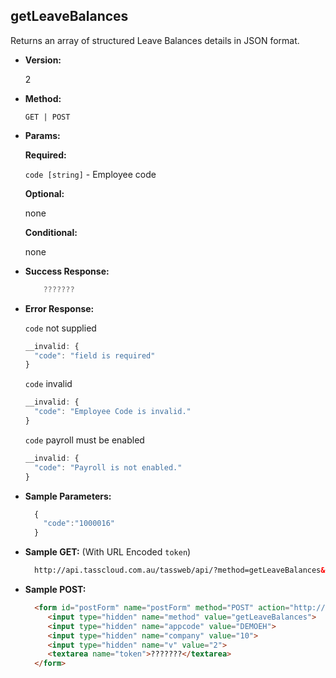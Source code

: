 **getLeaveBalances**
----
  Returns an array of structured Leave Balances details in JSON format.

* **Version:**

  2

* **Method:**

  `GET | POST`
  
*  **Params:**

   **Required:**

   `code [string]` - Employee code
   
   **Optional:**

   none

   **Conditional:**
 
   none

* **Success Response:**

    ```javascript
        ???????
    ```
 
* **Error Response:**

    `code` not supplied
    ```javascript
    __invalid: {
      "code": "field is required"
    }
    ```

    `code` invalid
    ```javascript
    __invalid: {
      "code": "Employee Code is invalid."
    }
    ```

    `code` payroll must be enabled
    ```javascript
    __invalid: {
      "code": "Payroll is not enabled."
    }
    ```
    
* **Sample Parameters:**

  ```javascript
    { 
      "code":"1000016"
    }
  ```

* **Sample GET:** (With URL Encoded `token`)

  ```HTML
    http://api.tasscloud.com.au/tassweb/api/?method=getLeaveBalances&appcode=DEMOEH&company=10&v=2&token=???????
  ```
  
* **Sample POST:**

  ```HTML
    <form id="postForm" name="postForm" method="POST" action="http://api.tasscloud.com.au/api/">
       <input type="hidden" name="method" value="getLeaveBalances">
       <input type="hidden" name="appcode" value="DEMOEH">
       <input type="hidden" name="company" value="10">
       <input type="hidden" name="v" value="2">
       <textarea name="token">???????</textarea>
    </form>
  ```